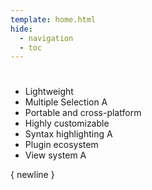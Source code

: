 ```yaml
---
template: home.html
hide:
  - navigation
  - toc
---
```


#

- Lightweight
- Multiple Selection A
- Portable and cross-platform
- Highly customizable
- Syntax highlighting A
- Plugin ecosystem
- View system A


{ newline }